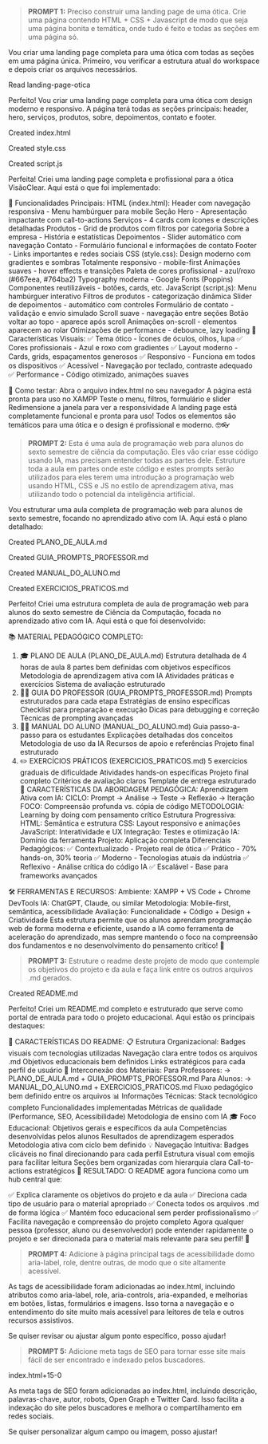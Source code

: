 > **PROMPT 1:**
>Preciso construir uma landing page de uma ótica. Crie uma página contendo HTML + CSS + Javascript de modo que seja uma página bonita e temática, onde tudo é feito e todas as seções em uma página só.

Vou criar uma landing page completa para uma ótica com todas as seções em uma página única. Primeiro, vou verificar a estrutura atual do workspace e depois criar os arquivos necessários.

Read landing-page-otica

Perfeito! Vou criar uma landing page completa para uma ótica com design moderno e responsivo. A página terá todas as seções principais: header, hero, serviços, produtos, sobre, depoimentos, contato e footer.

Created index.html

Created style.css

Created script.js

Perfeita! Criei uma landing page completa e profissional para a ótica VisãoClear. Aqui está o que foi implementado:

🚀 Funcionalidades Principais:
HTML (index.html):
Header com navegação responsiva - Menu hambúrguer para mobile
Seção Hero - Apresentação impactante com call-to-actions
Serviços - 4 cards com ícones e descrições detalhadas
Produtos - Grid de produtos com filtros por categoria
Sobre a empresa - História e estatísticas
Depoimentos - Slider automático com navegação
Contato - Formulário funcional e informações de contato
Footer - Links importantes e redes sociais
CSS (style.css):
Design moderno com gradientes e sombras
Totalmente responsivo - mobile-first
Animações suaves - hover effects e transições
Paleta de cores profissional - azul/roxo (#667eea, #764ba2)
Typography moderna - Google Fonts (Poppins)
Componentes reutilizáveis - botões, cards, etc.
JavaScript (script.js):
Menu hambúrguer interativo
Filtros de produtos - categorização dinâmica
Slider de depoimentos - automático com controles
Formulário de contato - validação e envio simulado
Scroll suave - navegação entre seções
Botão voltar ao topo - aparece após scroll
Animações on-scroll - elementos aparecem ao rolar
Otimizações de performance - debounce, lazy loading
🎨 Características Visuais:
✅ Tema ótico - Ícones de óculos, olhos, lupa ✅ Cores profissionais - Azul e roxo com gradientes ✅ Layout moderno - Cards, grids, espaçamentos generosos
✅ Responsivo - Funciona em todos os dispositivos ✅ Acessível - Navegação por teclado, contraste adequado ✅ Performance - Código otimizado, animações suaves

🚀 Como testar:
Abra o arquivo index.html no seu navegador
A página está pronta para uso no XAMPP
Teste o menu, filtros, formulário e slider
Redimensione a janela para ver a responsividade
A landing page está completamente funcional e pronta para uso! Todos os elementos são temáticos para uma ótica e o design é profissional e moderno. 🤓👓

> **PROMPT 2:**
> Esta é uma aula de programação web para alunos do sexto semestre de ciência da computação. Eles vão criar esse código usando IA, mas precisam entender todas as partes dele. Estruture toda a aula em partes onde este código e estes prompts serão utilizados para eles terem uma introdução a programação web usando HTML, CSS e JS no estilo de aprendizagem ativa, mas utilizando todo o potencial da inteligência artificial.

Vou estruturar uma aula completa de programação web para alunos de sexto semestre, focando no aprendizado ativo com IA. Aqui está o plano detalhado:

Created PLANO_DE_AULA.md

Created GUIA_PROMPTS_PROFESSOR.md

Created MANUAL_DO_ALUNO.md

Created EXERCICIOS_PRATICOS.md

Perfeito! Criei uma estrutura completa de aula de programação web para alunos do sexto semestre de Ciência da Computação, focada no aprendizado ativo com IA. Aqui está o que foi desenvolvido:

📚 MATERIAL PEDAGÓGICO COMPLETO:
1. 🎓 PLANO DE AULA (PLANO_DE_AULA.md)
Estrutura detalhada de 4 horas de aula
8 partes bem definidas com objetivos específicos
Metodologia de aprendizagem ativa com IA
Atividades práticas e exercícios
Sistema de avaliação estruturado
2. 🧑‍🏫 GUIA DO PROFESSOR (GUIA_PROMPTS_PROFESSOR.md)
Prompts estruturados para cada etapa
Estratégias de ensino específicas
Checklist para preparação e execução
Dicas para debugging e correção
Técnicas de prompting avançadas
3. 👨‍🎓 MANUAL DO ALUNO (MANUAL_DO_ALUNO.md)
Guia passo-a-passo para os estudantes
Explicações detalhadas dos conceitos
Metodologia de uso da IA
Recursos de apoio e referências
Projeto final estruturado
4. ✏️ EXERCÍCIOS PRÁTICOS (EXERCICIOS_PRATICOS.md)
5 exercícios graduais de dificuldade
Atividades hands-on específicas
Projeto final completo
Critérios de avaliação claros
Template de entrega estruturado
🎯 CARACTERÍSTICAS DA ABORDAGEM PEDAGÓGICA:
Aprendizagem Ativa com IA:
CICLO: Prompt → Análise → Teste → Reflexão → Iteração
FOCO: Compreensão profunda vs. cópia de código
METODOLOGIA: Learning by doing com pensamento crítico
Estrutura Progressiva:
HTML: Semântica e estrutura
CSS: Layout responsivo e animações
JavaScript: Interatividade e UX
Integração: Testes e otimização
IA: Domínio da ferramenta
Projeto: Aplicação completa
Diferenciais Pedagógicos:
✅ Contextualizado - Projeto real de ótica
✅ Prático - 70% hands-on, 30% teoria
✅ Moderno - Tecnologias atuais da indústria
✅ Reflexivo - Análise crítica do código IA
✅ Escalável - Base para frameworks avançados

🛠️ FERRAMENTAS E RECURSOS:
Ambiente: XAMPP + VS Code + Chrome DevTools
IA: ChatGPT, Claude, ou similar
Metodologia: Mobile-first, semântica, acessibilidade
Avaliação: Funcionalidade + Código + Design + Criatividade
Esta estrutura permite que os alunos aprendam programação web de forma moderna e eficiente, usando a IA como ferramenta de aceleração do aprendizado, mas sempre mantendo o foco na compreensão dos fundamentos e no desenvolvimento do pensamento crítico! 🚀

> **PROMPT 3:**
> Estruture o readme deste projeto de modo que contemple os objetivos do projeto e da aula e faça link entre os outros arquivos .md gerados.

Created README.md

Perfeito! Criei um README.md completo e estruturado que serve como portal de entrada para todo o projeto educacional. Aqui estão os principais destaques:

🎯 CARACTERÍSTICAS DO README:
📋 Estrutura Organizacional:
Badges visuais com tecnologias utilizadas
Navegação clara entre todos os arquivos .md
Objetivos educacionais bem definidos
Links estratégicos para cada perfil de usuário
🔗 Interconexão dos Materiais:
Para Professores: → PLANO_DE_AULA.md + GUIA_PROMPTS_PROFESSOR.md
Para Alunos: → MANUAL_DO_ALUNO.md + EXERCICIOS_PRATICOS.md
Fluxo pedagógico bem definido entre os arquivos
📊 Informações Técnicas:
Stack tecnológico completo
Funcionalidades implementadas
Métricas de qualidade (Performance, SEO, Acessibilidade)
Metodologia de ensino com IA
🎓 Foco Educacional:
Objetivos gerais e específicos da aula
Competências desenvolvidas pelos alunos
Resultados de aprendizagem esperados
Metodologia ativa com ciclo bem definido
💡 Navegação Intuitiva:
Badges clicáveis no final direcionando para cada perfil
Estrutura visual com emojis para facilitar leitura
Seções bem organizadas com hierarquia clara
Call-to-actions estratégicos
🚀 RESULTADO:
O README agora funciona como um hub central que:

✅ Explica claramente os objetivos do projeto e da aula
✅ Direciona cada tipo de usuário para o material apropriado
✅ Conecta todos os arquivos .md de forma lógica
✅ Mantém foco educacional sem perder profissionalismo
✅ Facilita navegação e compreensão do projeto completo
Agora qualquer pessoa (professor, aluno ou desenvolvedor) pode entender rapidamente o projeto e ser direcionada para o material mais relevante para seu perfil! 🎯

> **PROMPT 4:** Adicione à página principal tags de acessibilidade domo aria-label, role, dentre outras, de modo que o site altamente acessível.

As tags de acessibilidade foram adicionadas ao index.html, incluindo atributos como aria-label, role, aria-controls, aria-expanded, e melhorias em botões, listas, formulários e imagens. Isso torna a navegação e o entendimento do site muito mais acessível para leitores de tela e outros recursos assistivos.

Se quiser revisar ou ajustar algum ponto específico, posso ajudar!

> **PROMPT 5:** Adicione meta tags de SEO para tornar esse site mais fácil de ser encontrado e indexado pelos buscadores.

index.html+15-0

As meta tags de SEO foram adicionadas ao index.html, incluindo descrição, palavras-chave, autor, robots, Open Graph e Twitter Card. Isso facilita a indexação do site pelos buscadores e melhora o compartilhamento em redes sociais.

Se quiser personalizar algum campo ou imagem, posso ajustar!